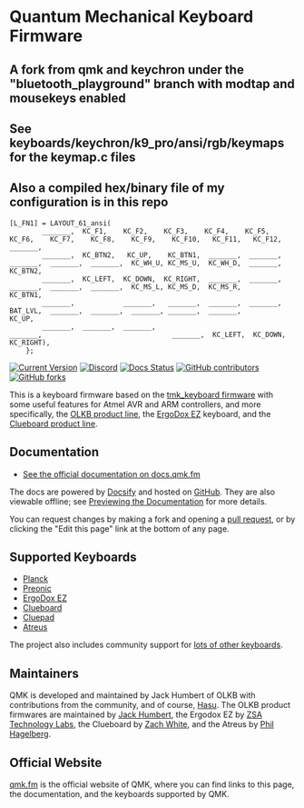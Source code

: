 # Quantum Mechanical Keyboard Firmware
## A fork from qmk and keychron under the "bluetooth_playground" branch with modtap and mousekeys enabled
## See keyboards/keychron/k9_pro/ansi/rgb/keymaps for the keymap.c files
## Also a compiled hex/binary file of my configuration is in this repo

```
[L_FN1] = LAYOUT_61_ansi(
        _______,  KC_F1,    KC_F2,    KC_F3,    KC_F4,    KC_F5,    KC_F6,    KC_F7,    KC_F8,    KC_F9,    KC_F10,   KC_F11,   KC_F12,   _______,
        _______,  KC_BTN2,   KC_UP,    KC_BTN1,  _______,  _______,  _______,  _______,  _______,  KC_WH_U, KC_MS_U,  KC_WH_D,  _______,  KC_BTN2,
        _______,  KC_LEFT,  KC_DOWN,  KC_RIGHT,  _______,  _______,  _______,  _______,  _______,  KC_MS_L, KC_MS_D,  KC_MS_R,            KC_BTN1,
        _______,            _______,   _______,  _______,  _______,  BAT_LVL,  _______,  _______,  _______, _______,  _______,              KC_UP,
        _______,  _______,  _______,                                _______,                                _______,  KC_LEFT,  KC_DOWN,  KC_RIGHT),
    };
```


[![Current Version](https://img.shields.io/github/tag/qmk/qmk_firmware.svg)](https://github.com/qmk/qmk_firmware/tags)
[![Discord](https://img.shields.io/discord/440868230475677696.svg)](https://discord.gg/Uq7gcHh)
[![Docs Status](https://img.shields.io/badge/docs-ready-orange.svg)](https://docs.qmk.fm)
[![GitHub contributors](https://img.shields.io/github/contributors/qmk/qmk_firmware.svg)](https://github.com/qmk/qmk_firmware/pulse/monthly)
[![GitHub forks](https://img.shields.io/github/forks/qmk/qmk_firmware.svg?style=social&label=Fork)](https://github.com/qmk/qmk_firmware/)

This is a keyboard firmware based on the [tmk\_keyboard firmware](https://github.com/tmk/tmk_keyboard) with some useful features for Atmel AVR and ARM controllers, and more specifically, the [OLKB product line](https://olkb.com), the [ErgoDox EZ](https://ergodox-ez.com) keyboard, and the [Clueboard product line](https://clueboard.co).

## Documentation

* [See the official documentation on docs.qmk.fm](https://docs.qmk.fm)

The docs are powered by [Docsify](https://docsify.js.org/) and hosted on [GitHub](/docs/). They are also viewable offline; see [Previewing the Documentation](https://docs.qmk.fm/#/contributing?id=previewing-the-documentation) for more details.

You can request changes by making a fork and opening a [pull request](https://github.com/qmk/qmk_firmware/pulls), or by clicking the "Edit this page" link at the bottom of any page.

## Supported Keyboards

* [Planck](/keyboards/planck/)
* [Preonic](/keyboards/preonic/)
* [ErgoDox EZ](/keyboards/ergodox_ez/)
* [Clueboard](/keyboards/clueboard/)
* [Cluepad](/keyboards/clueboard/17/)
* [Atreus](/keyboards/atreus/)

The project also includes community support for [lots of other keyboards](/keyboards/).

## Maintainers

QMK is developed and maintained by Jack Humbert of OLKB with contributions from the community, and of course, [Hasu](https://github.com/tmk). The OLKB product firmwares are maintained by [Jack Humbert](https://github.com/jackhumbert), the Ergodox EZ by [ZSA Technology Labs](https://github.com/zsa), the Clueboard by [Zach White](https://github.com/skullydazed), and the Atreus by [Phil Hagelberg](https://github.com/technomancy).

## Official Website

[qmk.fm](https://qmk.fm) is the official website of QMK, where you can find links to this page, the documentation, and the keyboards supported by QMK.
